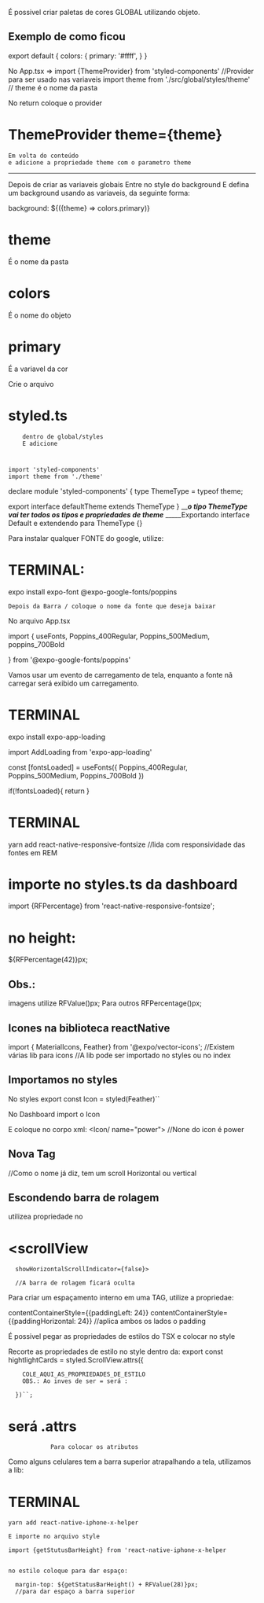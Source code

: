 É possivel criar paletas de cores GLOBAL
utilizando objeto.


## Exemplo de como ficou
export default {
  colors: {
    primary: '#ffff',
  }
}

No App.tsx =>
import {ThemeProvider} from 'styled-components' //Provider para ser usado nas variaveis
import theme from './src/global/styles/theme' // theme é o nome da pasta

No return coloque o provider
# ThemeProvider theme={theme}
    Em volta do conteúdo
    e adicione a propriedade theme com o parametro theme


_________________________________
Depois de criar as variaveis globais 
Entre no style do background
E defina um background usando as variaveis, da seguinte forma:

 background: ${({theme} => colors.primary)}

 # theme 
  É o nome da pasta 
 # colors
  É o nome do objeto
# primary
  É a variavel da cor


Crie o arquivo 
  #  styled.ts 
        dentro de global/styles
        E adicione
  # 
    import 'styled-components'
    import theme from './theme'

declare module 'styled-components' {
  type ThemeType = typeof theme;

  export interface defaultTheme extends ThemeType
}
 _____o tipo ThemeType vai ter todos os tipos e propriedades de theme___
 _____Exportando interface Default e extendendo para ThemeType {}


Para instalar qualquer FONTE do google, utilize:
# TERMINAL:
 expo install expo-font @expo-google-fonts/poppins

    Depois da Barra / coloque o nome da fonte que deseja baixar

No arquivo App.tsx

  import {
    useFonts,
  Poppins_400Regular,
  Poppins_500Medium,
  poppins_700Bold
  
  } from '@expo-google-fonts/poppins'


  Vamos usar um evento de carregamento de tela, enquanto a fonte nã carregar será exibido um carregamento.

  # TERMINAL
  expo install expo-app-loading

import AddLoading from 'expo-app-loading'


const [fontsLoaded] = useFonts({
    Poppins_400Regular,
  Poppins_500Medium,
  Poppins_700Bold
  })

  if(!fontsLoaded){
    return <AppLoading />
  }


  # TERMINAL

  yarn add react-native-responsive-fontsize
  //lida com responsividade das fontes em REM

# importe no styles.ts da dashboard
import {RFPercentage} from 'react-native-responsive-fontsize';

# no height:
  ${RFPercentage(42)}px;

  ## Obs.: 
  imagens utilize RFValue()px;
  Para outros RFPercentage()px;



  ## Icones na biblioteca reactNative 

  import { MaterialIcons, Feather} from '@expo/vector-icons';
  //Existem várias lib para icons
  //A lib pode ser importado no styles ou no index

  ## Importamos no styles

  No styles
    export const Icon = styled(Feather)``


No Dashboard import o Icon

E coloque no corpo xml:
    <Icon/ name="power">
    //None do icon é power


## Nova Tag
  <scrollView horizontal></scrollView>
    <scrollView horizontal="false"></scrollView>

  //Como o nome já diz, tem um scroll Horizontal ou vertical

## Escondendo barra de rolagem
  utilizea propriedade no
  # <scrollView
      showHorizontalScrollIndicator={false}>

      //A barra de rolagem ficará oculta

Para criar um espaçamento interno em uma TAG, utilize a propriedae:

  contentContainerStyle={{paddingLeft: 24}}
  contentContainerStyle={{paddingHorizontal: 24}} //aplica ambos os lados o padding


É possivel pegar as propriedades de estilos do TSX e colocar no style

Recorte as propriedades de estilo
  no style
    dentro da:
      export const hightlightCards = styled.ScrollView.attrs({
        
        COLE_AQUI_AS_PROPRIEDADES_DE_ESTILO
        OBS.: Ao inves de ser = será :

      })``;
  #      será .attrs                   #
                Para colocar os atributos

Como alguns celulares tem a barra superior atrapalhando a tela,
utilizamos a lib:
  # TERMINAL
    yarn add react-native-iphone-x-helper

    E importe no arquivo style

    import {getStutusBarHeight} from 'react-native-iphone-x-helper


    no estilo coloque para dar espaço:
      
      margin-top: ${getStatusBarHeight() + RFValue(28)}px;
      //para dar espaço a barra superior

